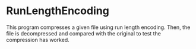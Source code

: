 # RunLengthEncoding
 
This program compresses a given file using run length encoding. 
Then, the file is decompressed and compared with the original to test the compression has worked.